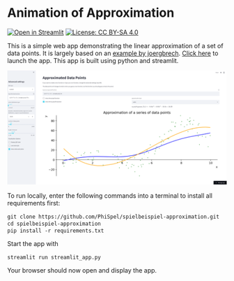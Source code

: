 # Animation of Approximation

[![Open in Streamlit](https://static.streamlit.io/badges/streamlit_badge_black_white.svg)](https://share.streamlit.io/PhiSpel/spielbeispiel-approximation/main)
[![License: CC BY-SA 4.0](https://img.shields.io/badge/License-CC%20BY--SA%204.0-lightgrey.svg)](https://creativecommons.org/licenses/by-sa/4.0/)

This is a simple web app demonstrating the linear approximation of a set of data points. It is largely based on an [example by joergbrech](https://share.streamlit.io/joergbrech/truncated-taylor-series/main). [Click here](https://share.streamlit.io/PhiSpel/spielbeispiel-approximation/main) to launch the app. This app is built using python and streamlit.

![](screenshot.PNG)

To run locally, enter the following commands into a terminal to install all requirements first:

```
git clone https://github.com/PhiSpel/spielbeispiel-approximation.git
cd spielbeispiel-approximation
pip install -r requirements.txt
```

Start the app with

```
streamlit run streamlit_app.py
```

Your browser should now open and display the app.
